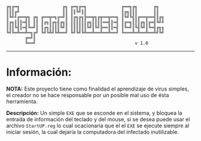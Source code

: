 ````
╔╗╔═╗                ╔╗ ╔═╗╔═╗             ╔══╗╔╗      ╔╗
║║║╔╝                ║║ ║║╚╝║║             ║╔╗║║║      ║║
║╚╝╝╔══╦╗ ╔╗ ╔══╦═╗╔═╝║ ║╔╗╔╗╠══╦╗╔╦══╦══╗ ║╚╝╚╣║╔══╦══╣║╔╗
║╔╗║║║═╣║ ║║ ║╔╗║╔╗╣╔╗║ ║║║║║║╔╗║║║║══╣║═╣ ║╔═╗║║║╔╗║╔═╣╚╝╝
║║║╚╣║═╣╚═╝║ ║╔╗║║║║╚╝║ ║║║║║║╚╝║╚╝╠══║║═╣ ║╚═╝║╚╣╚╝║╚═╣╔╗╗
╚╝╚═╩══╩═╗╔╝ ╚╝╚╩╝╚╩══╝ ╚╝╚╝╚╩══╩══╩══╩══╝ ╚═══╩═╩══╩══╩╝╚╝
       ╔═╝║                         
       ╚══╝                                     v 1.0
````
---
# Información:
__NOTA:__ Este proyecto tiene como finalidad el aprendizaje de virus simples,  el creador no se hace responsable por un posible mal uso de ésta herramienta.

__Descripción:__ Un simple `EXE` que se esconde en el sistema, y bloquea la entrada de información del teclado y del mouse, si se desea puede usar el archivo `StartUP.reg` lo cual ocacionaría que el el `EXE` se ejecute siempre al iniciar sesión, la cual dejaría la computadora del infectado inutilizable.





